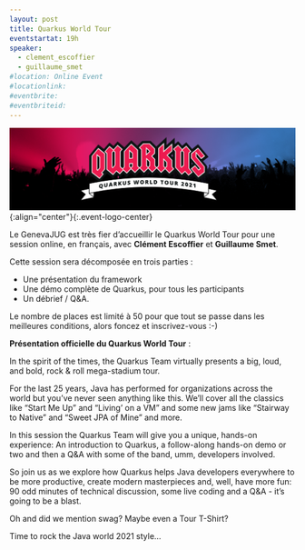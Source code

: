 ```yaml
---
layout: post
title: Quarkus World Tour
eventstartat: 19h
speaker:
  - clement_escoffier
  - guillaume_smet 
#location: Online Event
#locationlink:   
#eventbrite:
#eventbriteid:
---
```


![Logo Quarkus World Tour](/images/events/hero_worldtour.png){:align="center"}{:.event-logo-center}

Le GenevaJUG est très fier d’accueillir le Quarkus World Tour pour une session online, en français, avec **Clément Escoffier** et **Guillaume Smet**.   


Cette session sera décomposée en trois parties :

- Une présentation du framework
- Une démo complète de Quarkus, pour tous les participants
- Un débrief / Q&A.

Le nombre de places est limité à 50 pour que tout se passe dans les meilleures conditions, alors foncez et inscrivez-vous :-)


**Présentation officielle du Quarkus World Tour** :

In the spirit of the times, the Quarkus Team virtually presents a big, loud, and bold, rock & roll mega-stadium tour.

For the last 25 years, Java has performed for organizations across the world but you’ve never seen anything like this. We’ll cover all the classics like “Start Me Up” and “Living’ on a VM” and some new jams like “Stairway to Native” and “Sweet JPA of Mine” and more.

In this session the Quarkus Team will give you a unique, hands-on experience: An introduction to Quarkus, a follow-along hands-on demo or two and then a Q&A with some of the band, umm, developers involved.

So join us as we explore how Quarkus helps Java developers everywhere to be more productive, create modern masterpieces and, well, have more fun: 90 odd minutes of technical discussion, some live coding and a Q&A - it’s going to be a blast.

Oh and did we mention swag? Maybe even a Tour T-Shirt?

Time to rock the Java world 2021 style…

